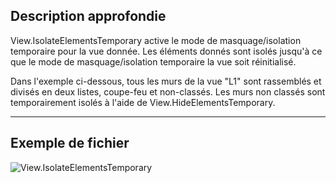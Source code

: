 ## Description approfondie
View.IsolateElementsTemporary active le mode de masquage/isolation temporaire pour la vue donnée. Les éléments donnés sont isolés jusqu'à ce que le mode de masquage/isolation temporaire la vue soit réinitialisé.

Dans l'exemple ci-dessous, tous les murs de la vue "L1" sont rassemblés et divisés en deux listes, coupe-feu et non-classés. Les murs non classés sont temporairement isolés à l'aide de View.HideElementsTemporary.
___
## Exemple de fichier

![View.IsolateElementsTemporary](./Revit.Elements.Views.View.IsolateElementsTemporary_img.jpg)
